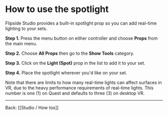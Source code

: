 # How to use the spotlight

Flipside Studio provides a built-in spotlight prop so you can add real-time lighting to your sets.

**Step 1.** Press the menu button on either controller and choose **Props** from the main menu.

**Step 2.** Choose **All Props** then go to the **Show Tools** category.

**Step 3.** Click on the **Light (Spot)** prop in the list to add it to your set.

**Step 4.** Place the spotlight wherever you'd like on your set.

Note that there are limits to how many real-time lights can affect surfaces in VR, due to the heavy performance requirements of real-time lights. This number is one (1) on Quest and defaults to three (3) on desktop VR.

---

Back: [[Studio / How tos]]
